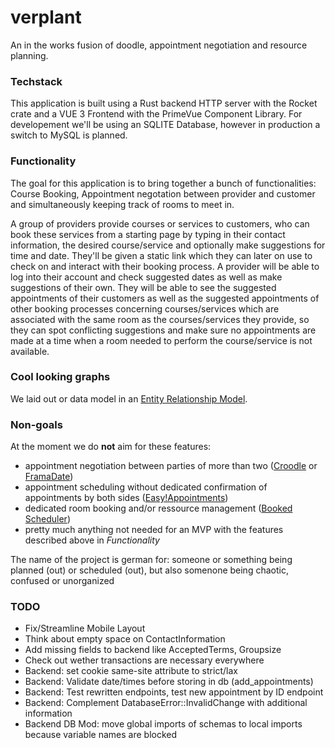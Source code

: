 # verplant

An in the works fusion of doodle, appointment negotiation and resource planning.

### Techstack

This application is built using a Rust backend HTTP server with the Rocket crate and a VUE 3 Frontend with the PrimeVue Component Library.
For developement we'll be using an SQLITE Database, however in production a switch to MySQL is planned.

### Functionality

The goal for this application is to bring together a bunch of functionalities:
Course Booking, Appointment negotation between provider and customer and simultaneously keeping track of rooms to meet in.

A group of providers provide courses or services to customers, who can book these
services from a starting page by typing in their contact information, the desired course/service and optionally make suggestions for time and date.
They'll be given a static link which they can later on use to check on and interact with their booking process. A provider will be able to log into
their account and check suggested dates as well as make suggestions of their own. They will be able to see the suggested appointments of their customers
as well as the suggested appointments of other booking processes concerning courses/services which are associated with the same room as the courses/services
they provide, so they can spot conflicting suggestions and make sure no appointments are made at a time when a room needed to perform the course/service is not available.

### Cool looking graphs

We laid out or data model in an [Entity Relationship Model](./erm.png).

### Non-goals

At the moment we do **not** aim for these features:

- appointment negotiation between parties of more than two ([Croodle](https://github.com/jelhan/croodle) or [FramaDate](https://framagit.org/framasoft/framadate/framadate))
- appointment scheduling without dedicated confirmation of appointments by both sides ([Easy!Appointments](https://easyappointments.org/))
- dedicated room booking and/or ressource management ([Booked Scheduler](https://github.com/effgarces/BookedScheduler))
- pretty much anything not needed for an MVP with the features described above in _Functionality_

The name of the project is german for: someone or something being planned (out) or scheduled (out), but also somenone being chaotic, confused or unorganized

### TODO

- Fix/Streamline Mobile Layout
- Think about empty space on ContactInformation
- Add missing fields to backend like AcceptedTerms, Groupsize
- Check out wether transactions are necessary everywhere
- Backend: set cookie same-site attribute to strict/lax
- Backend: Validate date/times before storing in db (add_appointments)
- Backend: Test rewritten endpoints, test new appointment by ID endpoint
- Backend: Complement DatabaseError::InvalidChange with additional information
- Backend DB Mod: move global imports of schemas to local imports because variable names are blocked

